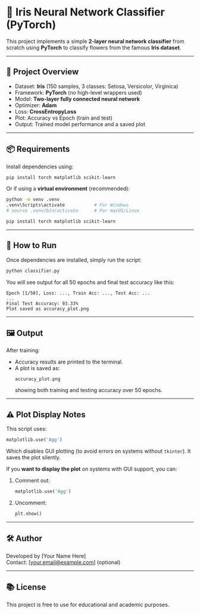 
# 🌸 Iris Neural Network Classifier (PyTorch)

This project implements a simple **2-layer neural network classifier** from scratch using **PyTorch** to classify flowers from the famous **Iris dataset**.

---

## 📌 Project Overview

- Dataset: **Iris** (150 samples, 3 classes: Setosa, Versicolor, Virginica)
- Framework: **PyTorch** (no high-level wrappers used)
- Model: **Two-layer fully connected neural network**
- Optimizer: **Adam**
- Loss: **CrossEntropyLoss**
- Plot: Accuracy vs Epoch (train and test)
- Output: Trained model performance and a saved plot

---

## 📦 Requirements

Install dependencies using:

```bash
pip install torch matplotlib scikit-learn
```

Or if using a **virtual environment** (recommended):

```bash
python -m venv .venv
.venv\Scripts\activate           # For Windows
# source .venv/bin/activate      # For macOS/Linux

pip install torch matplotlib scikit-learn
```

---

## 🚀 How to Run

Once dependencies are installed, simply run the script:

```bash
python classifier.py
```

You will see output for all 50 epochs and final test accuracy like this:

```
Epoch [1/50], Loss: ..., Train Acc: ..., Test Acc: ...
...
Final Test Accuracy: 93.33%
Plot saved as accuracy_plot.png
```

---

## 🖼️ Output

After training:
- Accuracy results are printed to the terminal.
- A plot is saved as:
  ```
  accuracy_plot.png
  ```
  showing both training and testing accuracy over 50 epochs.

---

## ⚠️ Plot Display Notes

This script uses:

```python
matplotlib.use('Agg')
```

Which disables GUI plotting (to avoid errors on systems without `tkinter`). It saves the plot silently.

If you **want to display the plot** on systems with GUI support, you can:

1. Comment out:
   ```python
   matplotlib.use('Agg')
   ```
2. Uncomment:
   ```python
   plt.show()
   ```

---

## 🛠️ Author

Developed by [Your Name Here]  
Contact: [your.email@example.com] (optional)

---

## 📚 License

This project is free to use for educational and academic purposes.
